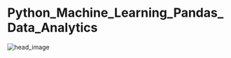 # Python_Machine_Learning_Pandas_Data_Analytics

![head_image](https://github.com/suhwanjo/Python-Machine-Learning-Pandas-Data-Analytics/assets/112834460/1c6b0923-4797-464b-8bbf-a8e5ebc985e8)
